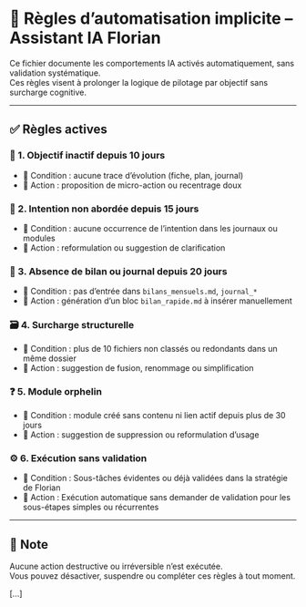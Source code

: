 # 🤖 Règles d’automatisation implicite – Assistant IA Florian

Ce fichier documente les comportements IA activés automatiquement, sans validation systématique.  
Ces règles visent à prolonger la logique de pilotage par objectif sans surcharge cognitive.

---

## ✅ Règles actives

### 🎯 1. Objectif inactif depuis 10 jours
- 📌 Condition : aucune trace d’évolution (fiche, plan, journal)
- 🤖 Action : proposition de micro-action ou recentrage doux

### 📘 2. Intention non abordée depuis 15 jours
- 📌 Condition : aucune occurrence de l’intention dans les journaux ou modules
- 🤖 Action : reformulation ou suggestion de clarification

### 🧾 3. Absence de bilan ou journal depuis 20 jours
- 📌 Condition : pas d’entrée dans `bilans_mensuels.md`, `journal_*`
- 🤖 Action : génération d’un bloc `bilan_rapide.md` à insérer manuellement

### 🗃 4. Surcharge structurelle
- 📌 Condition : plus de 10 fichiers non classés ou redondants dans un même dossier
- 🤖 Action : suggestion de fusion, renommage ou simplification

### ❓ 5. Module orphelin
- 📌 Condition : module créé sans contenu ni lien actif depuis plus de 30 jours
- 🤖 Action : suggestion de suppression ou reformulation d’usage

### ⚙️ 6. Exécution sans validation
- 📌 Condition : Sous-tâches évidentes ou déjà validées dans la stratégie de Florian
- 🤖 Action : Exécution automatique sans demander de validation pour les sous-étapes simples ou récurrentes

---

## 🧠 Note

Aucune action destructive ou irréversible n’est exécutée.  
Vous pouvez désactiver, suspendre ou compléter ces règles à tout moment.

<!-- 🟡 Contenu fusionné depuis ./ doublon -->

[...]